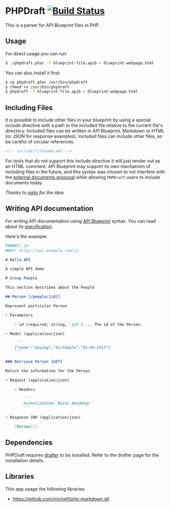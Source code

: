 # PHPDraft [![Build Status](https://travis-ci.org/SMillerDev/phpdraft.svg?branch=master)](https://travis-ci.org/SMillerDev/phpdraft)
This is a parser for API Blueprint files in PHP.

## Usage
For direct usage you can run:
```bash
$ ./phpdraft.phar -f blueprint-file.apib > blueprint-webpage.html
```
You can also install it first:
```bash
$ cp phpdraft.phar /usr/bin/phpdraft
$ chmod +x /usr/bin/phpdraft
$ phpdraft -f blueprint-file.apib > blueprint-webpage.html
```

## Including Files
It is possible to include other files in your blueprint by using a special include directive with a path to the included file relative to the current file's directory. Included files can be written in API Blueprint, Markdown or HTML (or JSON for response examples). Included files can include other files, so be careful of circular references.

```markdown
<!-- include(filename.md) -->
```

For tools that do not support this include directive it will just render out as an HTML comment. API Blueprint may support its own mechanism of including files in the future, and this syntax was chosen to not interfere with the [external documents proposal](https://github.com/apiaryio/api-blueprint/issues/20) while allowing `PHPDraft` users to include documents today.

_Thanks to [aglio](https://github.com/danielgtaylor/aglio) for the idea._

## Writing API documentation

For writing API documentation using [API Blueprint](http://apiblueprint.org/) syntax. You can read about its [specification](https://github.com/apiaryio/api-blueprint/blob/master/API%20Blueprint%20Specification.md).

Here's the example:

```markdown
FORMAT: 1A
HOST: https://api.example.com/v1

# Hello API

A simple API demo

# Group People

This section describes about the People

## Person [/people/{id}]

Represent particular Person

+ Parameters

    + id (required, string, `123`) ... The id of the Person.

+ Model (application/json)

    ```
    {"name":"Gesang","birthdate":"01-09-1917"}
    ```

### Retrieve Person [GET]

Return the information for the Person

+ Request (application/json)

    + Headers

        ```
        Authorization: Basic AbcdeFg=
        ```

+ Response 200 (application/json)

    [Person][]

```


## Dependencies
PHPDraft requires [drafter](https://github.com/apiaryio/drafter) to be installed. Refer to the drafter page for the installation details.

## Libraries
This app usage the following libraries:
* https://github.com/michelf/php-markdown.git
